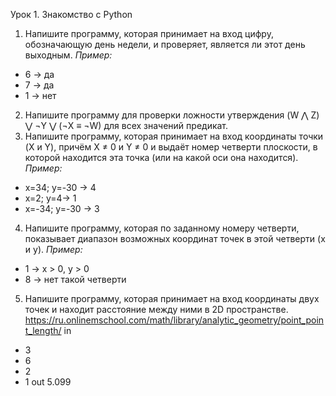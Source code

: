 Урок 1. Знакомство с Python
1. Напишите программу, которая принимает на вход цифру, обозначающую день недели, и проверяет, является ли этот день выходным.
*Пример:*

- 6 -> да
- 7 -> да
- 1 -> нет
2. Напишите программу для проверки ложности утверждения
(W ⋀ Z) ⋁ ¬Y ⋁ (¬X ≡ ¬W) для всех значений предикат.
3. Напишите программу, которая принимает на вход координаты точки (X и Y), причём X ≠ 0 и Y ≠ 0 и выдаёт номер четверти плоскости, в которой находится эта точка (или на какой оси она находится).
*Пример:*

- x=34; y=-30 -> 4
- x=2; y=4-> 1
- x=-34; y=-30 -> 3
4. Напишите программу, которая по заданному номеру четверти, показывает диапазон возможных координат точек в этой четверти (x и y).
*Пример:*

- 1 -> x > 0, y > 0
- 8 -> нет такой четверти
5. Напишите программу, которая принимает на вход координаты двух точек и находит расстояние между ними в 2D пространстве. https://ru.onlinemschool.com/math/library/analytic_geometry/point_point_length/
in
- 3
- 6
- 2
- 1
out
5.099